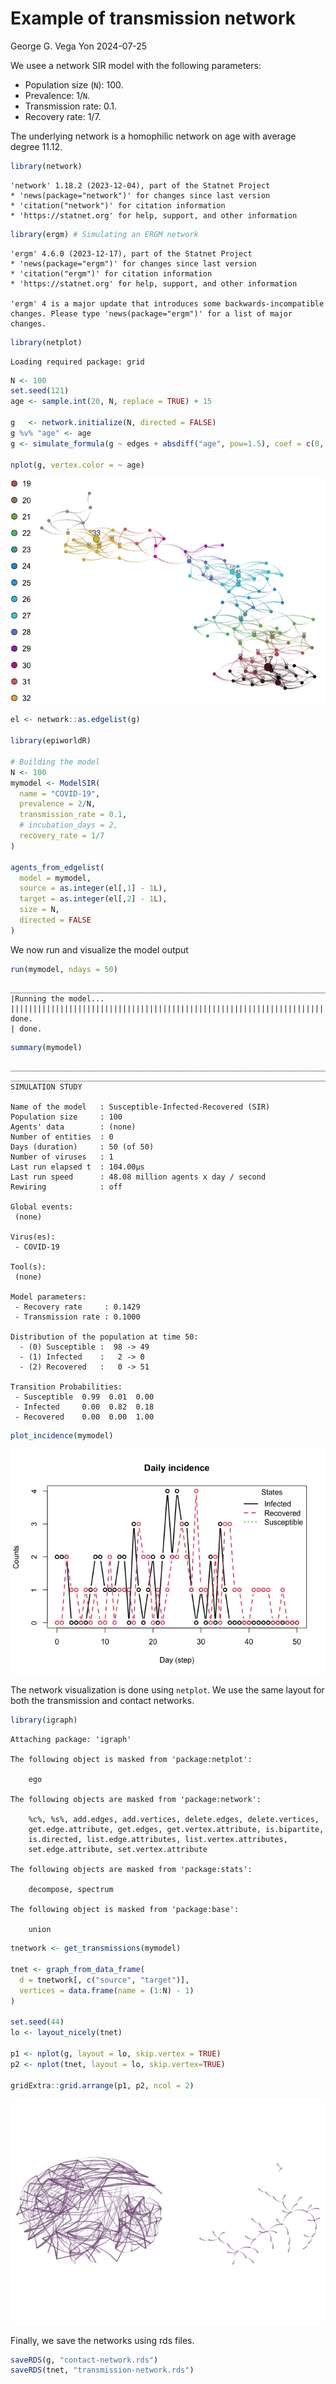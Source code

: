# Example of transmission network
George G. Vega Yon
2024-07-25

We usee a network SIR model with the following parameters:

- Population size (`N`): 100.
- Prevalence: 1/`N`.
- Transmission rate: 0.1.
- Recovery rate: 1/7.

The underlying network is a homophilic network on age with average
degree 11.12.

``` r
library(network)
```


    'network' 1.18.2 (2023-12-04), part of the Statnet Project
    * 'news(package="network")' for changes since last version
    * 'citation("network")' for citation information
    * 'https://statnet.org' for help, support, and other information

``` r
library(ergm) # Simulating an ERGM network
```


    'ergm' 4.6.0 (2023-12-17), part of the Statnet Project
    * 'news(package="ergm")' for changes since last version
    * 'citation("ergm")' for citation information
    * 'https://statnet.org' for help, support, and other information

    'ergm' 4 is a major update that introduces some backwards-incompatible
    changes. Please type 'news(package="ergm")' for a list of major
    changes.

``` r
library(netplot)
```

    Loading required package: grid

``` r
N <- 100
set.seed(121)
age <- sample.int(20, N, replace = TRUE) + 15

g   <- network.initialize(N, directed = FALSE)
g %v% "age" <- age
g <- simulate_formula(g ~ edges + absdiff("age", pow=1.5), coef = c(0, -1))

nplot(g, vertex.color = ~ age)
```

![](README_files/figure-commonmark/network-1.png)

``` r
el <- network::as.edgelist(g)

library(epiworldR)

# Building the model
N <- 100
mymodel <- ModelSIR(
  name = "COVID-19",
  prevalence = 2/N,
  transmission_rate = 0.1,
  # incubation_days = 2,
  recovery_rate = 1/7
)

agents_from_edgelist(
  model = mymodel,
  source = as.integer(el[,1] - 1L),
  target = as.integer(el[,2] - 1L),
  size = N,
  directed = FALSE
)
```

We now run and visualize the model output

``` r
run(mymodel, ndays = 50)
```

    _________________________________________________________________________
    |Running the model...
    |||||||||||||||||||||||||||||||||||||||||||||||||||||||||||||||||||||||| done.
    | done.

``` r
summary(mymodel)
```

    ________________________________________________________________________________
    ________________________________________________________________________________
    SIMULATION STUDY

    Name of the model   : Susceptible-Infected-Recovered (SIR)
    Population size     : 100
    Agents' data        : (none)
    Number of entities  : 0
    Days (duration)     : 50 (of 50)
    Number of viruses   : 1
    Last run elapsed t  : 104.00µs
    Last run speed      : 48.08 million agents x day / second
    Rewiring            : off

    Global events:
     (none)

    Virus(es):
     - COVID-19

    Tool(s):
     (none)

    Model parameters:
     - Recovery rate     : 0.1429
     - Transmission rate : 0.1000

    Distribution of the population at time 50:
      - (0) Susceptible :  98 -> 49
      - (1) Infected    :   2 -> 0
      - (2) Recovered   :   0 -> 51

    Transition Probabilities:
     - Susceptible  0.99  0.01  0.00
     - Infected     0.00  0.82  0.18
     - Recovered    0.00  0.00  1.00

``` r
plot_incidence(mymodel)
```

![](README_files/figure-commonmark/run-the-model-1.png)

The network visualization is done using `netplot`. We use the same
layout for both the transmission and contact networks.

``` r
library(igraph)
```


    Attaching package: 'igraph'

    The following object is masked from 'package:netplot':

        ego

    The following objects are masked from 'package:network':

        %c%, %s%, add.edges, add.vertices, delete.edges, delete.vertices,
        get.edge.attribute, get.edges, get.vertex.attribute, is.bipartite,
        is.directed, list.edge.attributes, list.vertex.attributes,
        set.edge.attribute, set.vertex.attribute

    The following objects are masked from 'package:stats':

        decompose, spectrum

    The following object is masked from 'package:base':

        union

``` r
tnetwork <- get_transmissions(mymodel)

tnet <- graph_from_data_frame(
  d = tnetwork[, c("source", "target")],
  vertices = data.frame(name = (1:N) - 1)
)

set.seed(44)
lo <- layout_nicely(tnet)

p1 <- nplot(g, layout = lo, skip.vertex = TRUE)
p2 <- nplot(tnet, layout = lo, skip.vertex=TRUE)

gridExtra::grid.arrange(p1, p2, ncol = 2)
```

![](README_files/figure-commonmark/unnamed-chunk-4-1.png)

Finally, we save the networks using rds files.

``` r
saveRDS(g, "contact-network.rds")
saveRDS(tnet, "transmission-network.rds")
```
